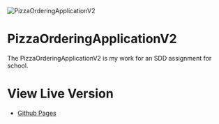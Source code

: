 ![PizzaOrderingApplicationV2](https://cdn.discordapp.com/attachments/888680236210860052/907399064805584967/PizzaOrderingApplicationBanner.png)

# PizzaOrderingApplicationV2

The PizzaOrderingApplicationV2 is my work for an SDD assignment for school.

# View Live Version
* [Github Pages](https://martin-zurek.github.io/PizzaOrderingApplicationV2)
